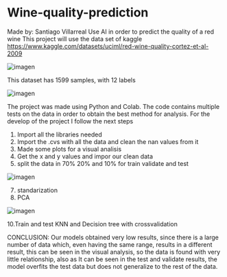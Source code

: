 # Wine-quality-prediction
Made by: Santiago Villarreal
Use AI in order to predict the quality of a red wine
This project will use the data set of kaggle https://www.kaggle.com/datasets/uciml/red-wine-quality-cortez-et-al-2009

![imagen](https://user-images.githubusercontent.com/81925037/171689978-c4daa79f-db79-4066-b905-424cb73ddef6.png)

This dataset has 1599 samples, with 12 labels 

![imagen](https://user-images.githubusercontent.com/81925037/171690741-e2b534e6-064f-4e65-afd1-07539674c61d.png)

The project was made using Python and Colab. The code contains multiple tests on the data in order to obtain the best method for analysis.
For the develop of the project I follow the next steps

  1. Import all the libraries needed
  2. Import the .cvs with all the data and clean the nan values from it
  3. Made some plots for a visual analisis
  4. Get the x and y values and impor our clean data
  5. split the data in 70% 20% and 10% for train validate and test

![imagen](https://user-images.githubusercontent.com/81925037/171731323-cb20feb3-1cec-4b57-910e-1a8b1e64c371.png)

  7. standarization
  8. PCA

![imagen](https://user-images.githubusercontent.com/81925037/171731427-20002e0b-9d69-4aaf-8a37-7370e8d44d69.png)

  10.Train and test KNN and Decision tree with crossvalidation
  
CONCLUSION: Our models obtained very low results, since there is a large number of data which, even having the same range, results in a different result, this can be seen in the visual analysis, so the data is found with very little relationship, also as It can be seen in the test and validate results, the model overfits the test data but does not generalize to the rest of the data.
